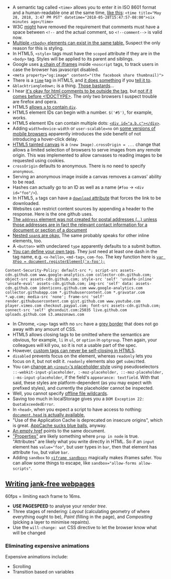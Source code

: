 * A semantic tag called `<time>` allows you to enter it in ISO 8601 format and a human-readable one at the same time, [like this](https://zachholman.com/talk/utc-is-enough-for-everyone-right): `<time title="May 28, 2018, 3:47 PM PST" datetime="2018-05-28T15:47:57-08:00">six minutes ago</time>`
* W3C [might](https://www.w3.org/TR/html51/syntax.html#sec-comments) have removed the requirement that comments must have a space between `<!--` and the actual comment, so `<!--comment-->` is valid now.
* [Multiple `<tbody>` elements can exist in the same table.](https://stackoverflow.com/questions/3076708/can-we-have-multiple-tbody-in-same-table) Suspect the only reason for this is styling.
* In HTML5, `<style>` tags must have the `scoped` attribute if they are in the `<body>` tag. Styles will be applied to its parent and siblings.
* Google uses [a chain of iframes](www.googletagmanager.com/ns.html?id=GTM-NQTT) inside `<noscript` tags, to track users in case the browser has javascript disabled.
* `<meta property="og:image" content="(the facebook share thumbnail)">`
* There is a [`time`](http://www.w3schools.com/tags/tag_time.asp) tag in HTML5, and [it does something](http://jsfiddle.net/trevoro/T4wRq/) if you [tell it to](http://trevoro.net/2013/whats-your-timezone/).
* `&blacktriangledown;` is a thing. [Those bastards](http://www.w3.org/TR/2013/WD-components-intro-20130606/#decorator-section)...
* I hear [it's okay for html comments to be outside the <html> tag](http://stackoverflow.com/questions/365805/is-it-ok-to-put-html-comments-outside-the-html-tags), but [not if it comes before <!DOCTYPE>](http://stackoverflow.com/questions/941100/can-comments-appear-before-the-doctype-declaration). The only two browsers I suspect trouble are firefox and opera.
* HTML5 [allows `a` to contain `div`](http://stackoverflow.com/a/1828032/1558430).
* HTML5 element IDs can begin with a number. `$('#5')`, for example, works.
* HTML5 element IDs can contain multiple dots: [`<div id="a.b.c"></div>`](http://stackoverflow.com/a/9930611/1558430).
* Adding `width=device-width` or `user-scalable=no` on [some versions of mobile browsers](https://github.com/ftlabs/fastclick#when-it-isnt-needed) apparently introduces the side benefit of not introducing a hover-click delay.
* [HTML5 tainted canvas](https://developer.mozilla.org/en-US/docs/HTML/CORS_Enabled_Image) is a `(new Image).crossOrigin = ...` change that allows a limited selection of browsers to serve images from any remote origin. This was implemented to allow canvases to reading images to be requested using cookies.
* `crossOrigin` defaults to anonymous. There is no need to specify `anonymous`.
* Serving an anonymous image inside a canvas removes a canvas' ability to be read.
* Hashes can actually go to an ID as well as a name (`#foo` -> `<div id="foo"/>`).
* In HTML5, `a` tags can have a [`download` attribute](http://www.w3schools.com/tags/att_a_download.asp) that forces the link to be downloaded.
* Websites can restrict content sources by appending a header to the response. Here is the one github uses.
* [The `address` element was not created for postal addresses (...) unless those addresses are in fact the relevant contact information for a document or section of a document](http://html5doctor.com/the-address-element/)
* [Nested `span`s are okay.](http://stackoverflow.com/questions/1078127/are-nested-span-tags-ok-in-xhtml) The same probably speaks for other inline elements, too.
* A `<button>` with undeclared `type` apparently defaults to a submit button.
* [You can define your own tags](http://stackoverflow.com/questions/9845011/are-custom-elements-valid-html5/9845124#9845124). They just need at least one dash in the tag name, e.g. `<x-hello>`, `<md-tag>`, `com-foo`.
  The key function here is [`var XFoo = document.registerElement('x-foo');`](http://www.html5rocks.com/en/tutorials/webcomponents/customelements/)

```
Content-Security-Policy: default-src *; script-src assets-cdn.github.com www.google-analytics.com collector-cdn.github.com; object-src assets-cdn.github.com; style-src 'self' 'unsafe-inline' 'unsafe-eval' assets-cdn.github.com; img-src 'self' data: assets-cdn.github.com identicons.github.com www.google-analytics.com collector.githubapp.com *.githubusercontent.com *.gravatar.com *.wp.com; media-src 'none'; frame-src 'self' render.githubusercontent.com gist.github.com www.youtube.com player.vimeo.com checkout.paypal.com; font-src assets-cdn.github.com; connect-src 'self' ghconduit.com:25035 live.github.com uploads.github.com s3.amazonaws.com
```

* In Chrome, `<img>` tags with no `src` have a [grey border](http://stackoverflow.com/questions/10848722/google-chrome-images-have-border) that does not go away with any amount of CSS.
* HTML5 allows closing tags to be omitted where the semantics are obvious, for example, `li` in `ul`, or `option` in `optgroup`. Then again, your colleagues will kill you, so it is not a usable part of the spec.
* However, [custom tags can never be self-closing in HTML5](http://stackoverflow.com/questions/23961178/do-custom-elements-require-a-close-tag).
* `disabled` prevents focus on the element, whereas `readonly` lets you focus on it, but not edit it. `readonly` elements also get `submit`ted.
* You can [change an `<input>`'s placeholder style](http://stackoverflow.com/a/2610741) using pseudoselectors `::-webkit-input-placeholder, :-moz-placeholder, ::-moz-placeholder, :-ms-input-placeholder`, if the field's `appearance: textfield`. With that said, these styles are platform-dependent (as you may expect with prefixed styles), and currently the placeholder cannot be inspected.
* Well, you cannot specify [offline file wildcards](http://stackoverflow.com/questions/8001196/how-do-i-specify-a-wildcard-in-the-html5-cache-manifest-to-load-all-images-in-a).
* Saving too much in localStorage gives you a `DOM Exception 22: QuotaExceededError`.
* In `<head>`, when you expect a script to have access to nothing: [`document.head` is actually available.](https://eager.io/blog/everything-I-know-about-the-script-tag/)
* "Use of the Application Cache is deprecated on insecure origins", which is great. [AppCache sucks blue balls](http://alistapart.com/article/application-cache-is-a-douchebag), anyway.
* [An empty href](http://stackoverflow.com/questions/5637969/is-an-empty-href-valid) points to the same document.
* ["Properties"](https://stackoverflow.com/a/6004028/1558430) are likely something where `prop in node` is true. "Attributes" are likely what you write directly in HTML. So if an `input` element has `value="foo"`, but user types in `bar`, then that element has attribute `foo`, but value `bar`.
* Adding `sandbox` to [`<iframe sandbox>`](https://developer.mozilla.org/en-US/docs/Web/HTML/Element/iframe) magically makes iframes safer. You can allow some things to escape, like `sandbox="allow-forms allow-scripts"`.

## [Writing jank-free webpages](http://aerotwist.com/blog/pixels-are-expensive/)

60fps = limiting each frame to 16ms.

* **USE PAGESPEED** to analyse your *render tree*.
* Three stages of rendering: *Layout* (calculating geometry of where everything ought to be), *Paint* (filling in the page), and *Compositing* (picking a layer to minimise repaints).
* Use the `will-change: wat` CSS directive to let the browser know what will be changed

### Eliminating expensive animations

Expensive animations include:

* Scrolling
* Transition based on variables
